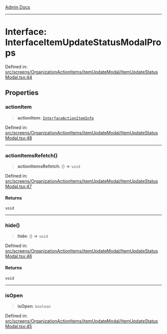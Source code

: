 [Admin Docs](/)

***

# Interface: InterfaceItemUpdateStatusModalProps

Defined in: [src/screens/OrganizationActionItems/itemUpdateModal/ItemUpdateStatusModal.tsx:44](https://github.com/PalisadoesFoundation/talawa-admin/blob/main/src/screens/OrganizationActionItems/itemUpdateModal/ItemUpdateStatusModal.tsx#L44)

## Properties

### actionItem

> **actionItem**: [`InterfaceActionItemInfo`](utils\interfaces\README\interfaces\InterfaceActionItemInfo.md)

Defined in: [src/screens/OrganizationActionItems/itemUpdateModal/ItemUpdateStatusModal.tsx:48](https://github.com/PalisadoesFoundation/talawa-admin/blob/main/src/screens/OrganizationActionItems/itemUpdateModal/ItemUpdateStatusModal.tsx#L48)

***

### actionItemsRefetch()

> **actionItemsRefetch**: () => `void`

Defined in: [src/screens/OrganizationActionItems/itemUpdateModal/ItemUpdateStatusModal.tsx:47](https://github.com/PalisadoesFoundation/talawa-admin/blob/main/src/screens/OrganizationActionItems/itemUpdateModal/ItemUpdateStatusModal.tsx#L47)

#### Returns

`void`

***

### hide()

> **hide**: () => `void`

Defined in: [src/screens/OrganizationActionItems/itemUpdateModal/ItemUpdateStatusModal.tsx:46](https://github.com/PalisadoesFoundation/talawa-admin/blob/main/src/screens/OrganizationActionItems/itemUpdateModal/ItemUpdateStatusModal.tsx#L46)

#### Returns

`void`

***

### isOpen

> **isOpen**: `boolean`

Defined in: [src/screens/OrganizationActionItems/itemUpdateModal/ItemUpdateStatusModal.tsx:45](https://github.com/PalisadoesFoundation/talawa-admin/blob/main/src/screens/OrganizationActionItems/itemUpdateModal/ItemUpdateStatusModal.tsx#L45)

